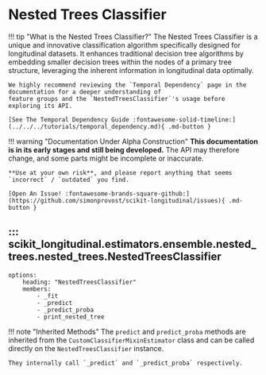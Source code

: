 # Nested Trees Classifier

!!! tip "What is the Nested Trees Classifier?"
    The Nested Trees Classifier is a unique and innovative classification algorithm specifically designed for 
    longitudinal datasets. It enhances traditional decision tree algorithms by embedding smaller decision trees within
    the nodes of a primary tree structure, leveraging the inherent information in longitudinal data optimally.

    We highly recommend reviewing the `Temporal Dependency` page in the documentation for a deeper understanding of 
    feature groups and the `NestedTreesClassifier`'s usage before exploring its API.

    [See The Temporal Dependency Guide :fontawesome-solid-timeline:](../../../tutorials/temporal_dependency.md){ .md-button }

!!! warning "Documentation Under Alpha Construction"
    **This documentation is in its early stages and still being developed.** The API may therefore change, and some parts might be incomplete or inaccurate.

    **Use at your own risk**, and please report anything that seems `incorrect` / `outdated` you find.

    [Open An Issue! :fontawesome-brands-square-github:](https://github.com/simonprovost/scikit-longitudinal/issues){ .md-button }

## ::: scikit_longitudinal.estimators.ensemble.nested_trees.nested_trees.NestedTreesClassifier
    options:
        heading: "NestedTreesClassifier"
        members:
            - _fit
            - _predict
            - _predict_proba
            - print_nested_tree

!!! note "Inherited Methods"
    The `predict` and `predict_proba` methods are inherited from the `CustomClassifierMixinEstimator` 
    class and can be called directly on the `NestedTreesClassifier` instance. 

    They internally call `_predict` and `_predict_proba` respectively.